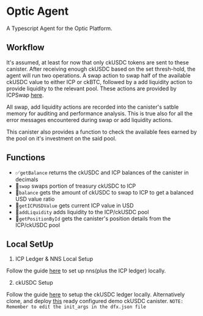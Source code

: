 # Optic Agent 

A Typescript Agent for the Optic Platform.

## Workflow

It's assumed, at least for now that only ckUSDC tokens are sent to these canister. After receiving enough ckUSDC based on the set thresh-hold, the agent will run two operations. A swap action to swap half of the available ckUSDC value to either ICP or ckBTC, followed by a add liquidity action to provide liquidity to the relevant pool. These actions are provided by ICPSwap [here](https://github.com/ICPSwap-Labs/docs).

All swap, add liquidity actions are recorded into the canister's satble memory for auditing and performance analysis. This is true also for all the error messages encountered during swap or add liquidity actions.

This canister also provides a function to check the available fees earned by the pool on it's investment on the said pool. 

## Functions

- ✅`getBalance` returns the ckUSDC and ICP balances of the canister in decimals
- 🔂`swap` swaps portion of treasury ckUSDC to ICP
- 🔂`balance` gets the amount of ckUSDC to swap to ICP to get a balanced USD value ratio
- 🔂`getICPUSDValue` gets current ICP value in USD
- 🔂`addLiquidity` adds liquidity to the ICP/ckUSDC pool
- 🔂`getPositionById` gets the canister's position details from the ICP/ckUSDC pool


## Local SetUp

1. ICP Ledger & NNS Local Setup

Follow the guide [here](https://internetcomputer.org/docs/defi/token-ledgers/setup/icp_ledger_setup) to set up nns(plus the ICP ledger) locally. 

2. ckUSDC Setup

Follow the guide [here](https://internetcomputer.org/docs/defi/token-ledgers/setup/icrc1_ledger_setup) to setup the ckUSDC ledger locally. 
Alternatively clone, and deploy [this](https://github.com/divin3circle/local_ckUSDC_ledger) ready configured demo ckUSDC canister. 
`NOTE: Remember to edit the init_args in the dfx.json file`

